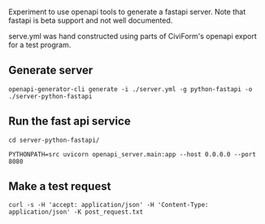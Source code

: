 Experiment to use openapi tools to generate a fastapi server. Note that fastapi is beta support and not well documented.

serve.yml was hand constructed using parts of CiviForm's openapi export for a test program.

## Generate server

`openapi-generator-cli generate -i ./server.yml -g python-fastapi -o ./server-python-fastapi`


## Run the fast api service

```
cd server-python-fastapi/

PYTHONPATH=src uvicorn openapi_server.main:app --host 0.0.0.0 --port 8080 
```

## Make a test request

`curl -s -H 'accept: application/json' -H 'Content-Type: application/json' -K post_request.txt`
